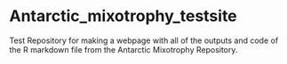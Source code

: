 # Antarctic_mixotrophy_testsite
Test Repository for making a webpage with all of the outputs and code of the R markdown file from the Antarctic Mixotrophy Repository.
